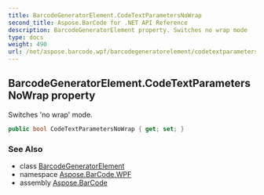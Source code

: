 ```yaml
---
title: BarcodeGeneratorElement.CodeTextParametersNoWrap
second_title: Aspose.BarCode for .NET API Reference
description: BarcodeGeneratorElement property. Switches no wrap mode
type: docs
weight: 490
url: /net/aspose.barcode.wpf/barcodegeneratorelement/codetextparametersnowrap/
---
```

## BarcodeGeneratorElement.CodeTextParametersNoWrap property

Switches 'no wrap' mode.

```csharp
public bool CodeTextParametersNoWrap { get; set; }
```

### See Also

* class [BarcodeGeneratorElement](../)
* namespace [Aspose.BarCode.WPF](../../barcodegeneratorelement/)
* assembly [Aspose.BarCode](../../../)


